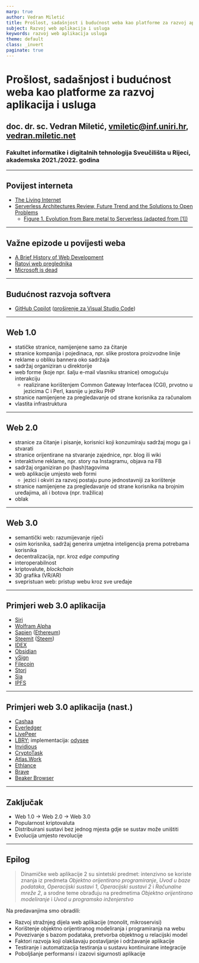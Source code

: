 ```yaml
---
marp: true
author: Vedran Miletić
title: Prošlost, sadašnjost i budućnost weba kao platforme za razvoj aplikacija i usluga
subject: Razvoj web aplikacija i usluga
keywords: razvoj web aplikacija usluga
theme: default
class: _invert
paginate: true
---
```


<style>
section {
  font-family: 'Fira Sans', sans-serif;
}
code {
  font-family: 'Fira Code', monospace;
}
</style>

# Prošlost, sadašnjost i budućnost weba kao platforme za razvoj aplikacija i usluga

## doc. dr. sc. Vedran Miletić, vmiletic@inf.uniri.hr, [vedran.miletic.net](https://vedran.miletic.net/)

### Fakultet informatike i digitalnih tehnologija Sveučilišta u Rijeci, akademska 2021./2022. godina

---

## Povijest interneta

- [The Living Internet](https://www.livinginternet.com/)
- [Serverless Architectures Review, Future Trend and the Solutions to Open Problems](http://pubs.sciepub.com/ajse/6/1/1/index.html)
    - [Figure 1. Evolution from Bare metal to Serverless (adapted from [1])](http://pubs.sciepub.com/ajse/6/1/1/bigimage/fig1.png)

---

## Važne epizode u povijesti weba

- [A Brief History of Web Development](https://devdojo.com/tnylea/a-brief-history-of-web-development)
- [Ratovi web preglednika](https://youtu.be/pz73gD1H-s4)
- [Microsoft is dead](http://www.paulgraham.com/microsoft.html)

---

## Budućnost razvoja softvera

- [GitHub Copilot](https://github.com/features/copilot/) ([proširenje za Visual Studio Code](https://marketplace.visualstudio.com/items?itemName=GitHub.copilot))

---

## Web 1.0

- statičke stranice, namijenjene samo za čitanje
- stranice kompanija i pojedinaca, npr. slike prostora proizvodne linije
- reklame u obliku bannera oko sadržaja
- sadržaj organiziran u direktorije
- web forme (koje npr. šalju e-mail vlasniku stranice) omogućuju interakciju
    - realizirane korištenjem Common Gateway Interfacea (CGI), prvotno u jezicima C i Perl, kasnije u jeziku PHP
- stranice namijenjene za pregledavanje od strane korisnika za računalom
- vlastita infrastruktura

---

## Web 2.0

- stranice za čitanje i pisanje, korisnici koji konzumiraju sadržaj mogu ga i stvarati
- stranice orijentirane na stvaranje zajednice, npr. blog ili wiki
- interaktivne reklame, npr. story na Instagramu, objava na FB
- sadržaj organiziran po (hash)tagovima
- web aplikacije umjesto web formi
    - jezici i okviri za razvoj postaju puno jednostavniji za korištenje
- stranice namijenjene za pregledavanje od strane korisnika na brojnim uređajima, ali i botova (npr. tražilica)
- oblak

---

## Web 3.0

- semantički web: razumijevanje riječi
- osim korisnika, sadržaj generira umjetna inteligencija prema potrebama korisnika
- decentralizacija, npr. kroz *edge computing*
- interoperabilnost
- kriptovalute, *blockchain*
- 3D grafika (VR/AR)
- svepristuan web: pristup webu kroz sve uređaje

---

## Primjeri web 3.0 aplikacija

- [Siri](https://www.apple.com/siri/)
- [Wolfram Alpha](https://www.wolframalpha.com/)
- [Sapien](https://www.sapien.network/) ([Ethereum](https://ethereum.org/))
- [Steemit](https://steemit.com/) ([Steem](https://steem.com/))
- [IDEX](https://idex.io/)
- [Obsidian](https://obsidian.md/)
- [ySign](https://ysign.app/)
- [Filecoin](https://filecoin.io/)
- [Storj](https://www.storj.io/)
- [Sia](https://sia.tech/)
- [IPFS](https://ipfs.io/)

---

## Primjeri web 3.0 aplikacija (nast.)

- [Cashaa](https://cashaa.com/)
- [Everledger](https://www.everledger.io/)
- [LivePeer](https://livepeer.com/)
- [LBRY](https://lbry.com/); implementacija: [odysee](https://odysee.com/)
- [Invidious](https://invidious.io/)
- [CryptoTask](https://www.cryptotask.org/)
- [Atlas.Work](https://www.atlas.work/)
- [Ethlance](https://ethlance.com/)
- [Brave](https://brave.com/)
- [Beaker Browser](https://beakerbrowser.com/)

---

## Zaključak

- Web 1.0 -> Web 2.0 -> Web 3.0
- Popularnost kriptovaluta
- Distribuirani sustavi bez jednog mjesta gdje se sustav može uništiti
- Evolucija umjesto revolucije

---

## Epilog

> Dinamičke web aplikacije 2 su sintetski predmet: intenzivno se koriste znanja iz predmeta *Objektno orijentirano programiranje*, *Uvod u baze podataka*, *Operacijski sustavi 1*, *Operacijski sustavi 2* i *Računalne mreže 2*, a srodne teme obrađuju na predmetima *Objektno orijentirano modeliranje* i *Uvod u programsko inženjerstvo*

Na predavanjima smo obradili:

- Razvoj stražnjeg dijela web aplikacije (monolit, mikroservisi)
- Korištenje objektno orijentiranog modeliranja i programiranja na webu
- Povezivanje s bazom podataka, pretvorba objektnog u relacijski model
- Faktori razvoja koji olakšavaju postavljanje i održavanje aplikacije
- Testiranje i automatizacija testiranja u sustavu kontinuirane integracije
- Poboljšanje performansi i izazovi sigurnosti aplikacije
